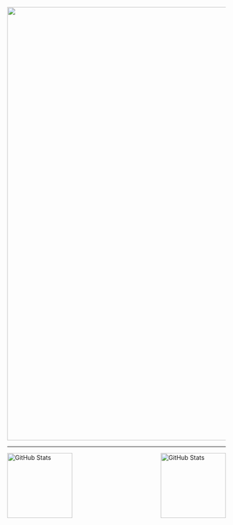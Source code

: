 <img 
    align="center" 
    width="1000px" 
    src="https://github.com/user-attachments/assets/ede23a02-4e34-41f8-a633-7992662ab970" 
/>

---

<img 
    align="left" 
    alt="GitHub Stats" 
    height="150px" 
    src="https://github-readme-stats.vercel.app/api/top-langs/?username=nixshake&hide_border=true&theme=dark&include_all_commits=true&count_private=true&layout=compact&custom_title=Tecnologias&langs_count=9" 
  />

<img
    align="right" 
    alt="GitHub Stats" 
    height="150px" 
    src="https://github-readme-stats.vercel.app/api?username=nixshake&theme=dark&hide_border=true&include_all_commits=false&count_private=false" 
/>
